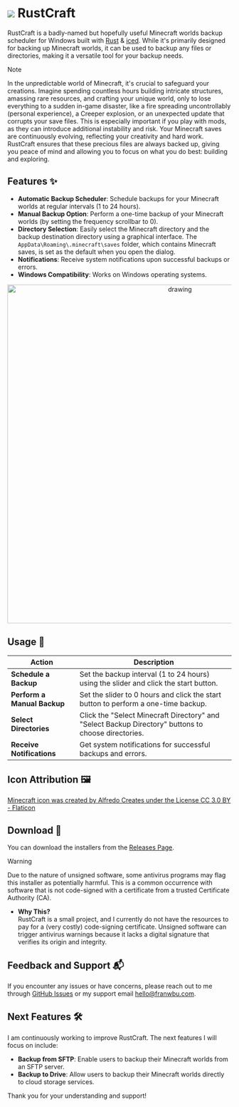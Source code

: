 # <img src="https://wiki.bedrock.dev/assets/images/concepts/emojis/items/crafting_table.png" /> RustCraft

RustCraft is a badly-named but hopefully useful Minecraft worlds backup scheduler for Windows built with [Rust](https://www.rust-lang.org/) & [iced](https://github.com/iced-rs/iced). While it's primarily designed for backing up Minecraft worlds, it can be used to backup any files or directories, making it a versatile tool for your backup needs.

> [!NOTE]  
> In the unpredictable world of Minecraft, it's crucial to safeguard your creations. Imagine spending countless hours building intricate structures, amassing rare resources, and crafting your unique world, only to lose everything to a sudden in-game disaster, like a fire spreading uncontrollably (personal experience), a Creeper explosion, or an unexpected update that corrupts your save files. This is especially important if you play with mods, as they can introduce additional instability and risk. Your Minecraft saves are continuously evolving, reflecting your creativity and hard work. RustCraft ensures that these precious files are always backed up, giving you peace of mind and allowing you to focus on what you do best: building and exploring.

## Features ✨

- **Automatic Backup Scheduler**: Schedule backups for your Minecraft worlds at regular intervals (1 to 24 hours).
- **Manual Backup Option**: Perform a one-time backup of your Minecraft worlds (by setting the frequency scrollbar to 0).
- **Directory Selection**: Easily select the Minecraft directory and the backup destination directory using a graphical interface. The `AppData\Roaming\.minecraft\saves` folder, which contains Minecraft saves, is set as the default when you open the dialog.
- **Notifications**: Receive system notifications upon successful backups or errors.
- **Windows Compatibility**: Works on Windows operating systems.

<p align="center">
  <img src="https://github.com/FrancescoCoding/rustcraft/assets/64712227/789ca7e4-a842-4630-9e22-84b6d12fbbc9" alt="drawing" width="760px" align="center" />
</p>

## Usage 📖

| Action                           | Description                                                                                           |
|----------------------------------|-------------------------------------------------------------------------------------------------------|
| **Schedule a Backup**            | Set the backup interval (1 to 24 hours) using the slider and click the start button.                  |
| **Perform a Manual Backup**      | Set the slider to 0 hours and click the start button to perform a one-time backup.                    |
| **Select Directories**           | Click the "Select Minecraft Directory" and "Select Backup Directory" buttons to choose directories.   |
| **Receive Notifications**        | Get system notifications for successful backups and errors.                                           |

## Icon Attribution 🖼️
<a href="https://www.flaticon.com/authors/alfredo-creates" title="minecraft icons">Minecraft icon was created by Alfredo Creates under the License CC 3.0 BY - Flaticon</a>

## Download 🚀

You can download the installers from the [Releases Page](https://github.com/FrancescoCoding/rustcraft/releases).

> [!WARNING]
> Due to the nature of unsigned software, some antivirus programs may flag this installer as potentially harmful. This is a common occurrence with software that is not code-signed with a certificate from a trusted Certificate Authority (CA).
> 
> - **Why This?**  
> RustCraft is a small project, and I currently do not have the resources to pay for a (very costly) code-signing certificate. Unsigned software can trigger antivirus warnings because it lacks a digital signature that verifies its origin and integrity.

## Feedback and Support 📬

If you encounter any issues or have concerns, please reach out to me through [GitHub Issues](https://github.com/FrancescoCoding/rustcraft/issues) or my support email [hello@franwbu.com](mailto:hello@franwbu.com).

## Next Features 🛠️

I am continuously working to improve RustCraft. The next features I will focus on include:

- **Backup from SFTP**: Enable users to backup their Minecraft worlds from an SFTP server.
- **Backup to Drive**: Allow users to backup their Minecraft worlds directly to cloud storage services.

Thank you for your understanding and support!
